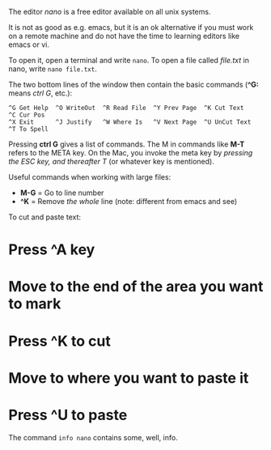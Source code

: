 

The editor *nano* is a free editor available on all unix systems.


It is not as good as e.g. emacs, but it is an ok alternative if you
must work on a remote machine and do not have the time to learning editors like emacs or vi.


To open it, open a terminal and write `nano`. To open a file called 
*file.txt* in nano, write `nano file.txt`.


The two bottom lines of the window then contain the basic commands 
(**^G:** means *ctrl G*, etc.):


```
^G Get Help  ^O WriteOut  ^R Read File  ^Y Prev Page  ^K Cut Text    ^C Cur Pos
^X Exit      ^J Justify   ^W Where Is   ^V Next Page  ^U UnCut Text  ^T To Spell
```


Pressing **ctrl G** gives a list of commands. 
The M in commands like **M-T** refers to the META key.
On the Mac, you invoke the meta key by
*pressing the ESC key, and thereafter T* 
(or whatever key is mentioned).


Useful commands when working with large files:


* **M-G** =  Go to line number
* **^K** = Remove *the whole* line (note: different from emacs and see)


To cut and paste text:


# Press **^A** key
# Move to the end of the area you want to mark
# Press **^K** to cut
# Move to where you want to paste it
# Press **^U** to paste


The command `info nano` contains some, well, info.


